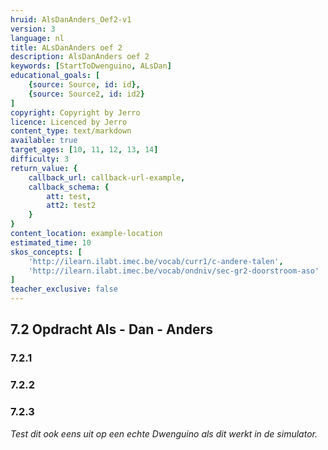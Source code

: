 ```yaml
---
hruid: AlsDanAnders_Oef2-v1
version: 3
language: nl
title: ALsDanAnders oef 2
description: AlsDanAnders oef 2
keywords: [StartToDwenguino, ALsDan]
educational_goals: [
    {source: Source, id: id}, 
    {source: Source2, id: id2}
]
copyright: Copyright by Jerro
licence: Licenced by Jerro
content_type: text/markdown
available: true
target_ages: [10, 11, 12, 13, 14]
difficulty: 3
return_value: {
    callback_url: callback-url-example,
    callback_schema: {
        att: test,
        att2: test2
    }
}
content_location: example-location
estimated_time: 10
skos_concepts: [
    'http://ilearn.ilabt.imec.be/vocab/curr1/c-andere-talen', 
    'http://ilearn.ilabt.imec.be/vocab/ondniv/sec-gr2-doorstroom-aso'
]
teacher_exclusive: false
---
```

## 7.2 Opdracht Als - Dan - Anders

### 7.2.1




### 7.2.2




### 7.2.3



*Test dit ook eens uit op een echte Dwenguino als dit werkt in de simulator.*